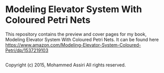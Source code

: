 # Modeling Elevator System With Coloured Petri Nets
 
This repository contains the preview and cover pages for my book, Modeling Elevator System With Coloured Petri Nets. It can be found here
https://www.amazon.com/Modeling-Elevator-System-Coloured-Petri/dp/1537219103

##
Copyright (c) 2015, Mohammed Assiri All rights reserved.
